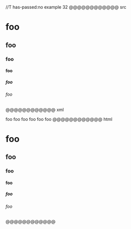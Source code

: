 //T has-passed:no
example 32
@@@@@@@@@@@@ src
# foo
## foo
### foo
#### foo
##### foo
###### foo
@@@@@@@@@@@@ xml
<?xml version="1.0" encoding="UTF-8"?>
<!DOCTYPE document SYSTEM "CommonMark.dtd">
<document xmlns="http://commonmark.org/xml/1.0">
  <heading level="1">
    <text>foo</text>
  </heading>
  <heading level="2">
    <text>foo</text>
  </heading>
  <heading level="3">
    <text>foo</text>
  </heading>
  <heading level="4">
    <text>foo</text>
  </heading>
  <heading level="5">
    <text>foo</text>
  </heading>
  <heading level="6">
    <text>foo</text>
  </heading>
</document>
@@@@@@@@@@@@ html
<h1>foo</h1>
<h2>foo</h2>
<h3>foo</h3>
<h4>foo</h4>
<h5>foo</h5>
<h6>foo</h6>
@@@@@@@@@@@@
